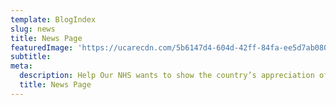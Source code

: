 ```yaml
---
template: BlogIndex
slug: news
title: News Page
featuredImage: 'https://ucarecdn.com/5b6147d4-604d-42ff-84fa-ee5d7ab0806c/'
subtitle: 
meta:
  description: Help Our NHS wants to show the country’s appreciation of frontline NHS staff by providing them with sustenance & supplies while they work tirelessly on our behalf via a combination of fundraising and donations.
  title: News Page
---
```

